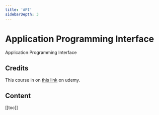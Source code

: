 ```yaml
---
title: 'API'
sidebarDepth: 3
---
```


# Application Programming Interface

Application Programming Interface

## Credits

This course in on [this link](https://www.udemy.com/the-web-developer-bootcamp/learn/v4/t/lecture/5102514?start=225) on udemy.


## Content

[[toc]]

